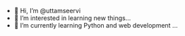 - 👋 Hi, I’m @uttamseervi
- 👀 I’m interested in learning new things...
- 🌱 I’m currently learning Python and web development ...
  

<!---
uttamseervi/uttamseervi is a ✨ special ✨ repository because its `README.md` (this file) appears on your GitHub profile.
You can click the Preview link to take a look at your changes.
--->
